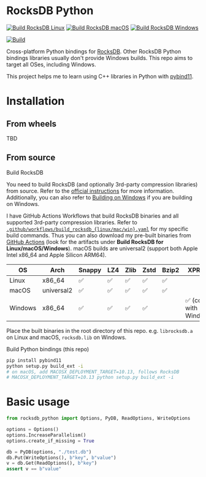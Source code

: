 # RocksDB Python

[![Build RocksDB Linux](https://github.com/gau-nernst/rocksdb-python/actions/workflows/build_rocksdb_linux.yaml/badge.svg)](https://github.com/gau-nernst/rocksdb-python/actions/workflows/build_rocksdb_linux.yaml)
[![Build RocksDB macOS](https://github.com/gau-nernst/rocksdb-python/actions/workflows/build_rocksdb_mac.yaml/badge.svg)](https://github.com/gau-nernst/rocksdb-python/actions/workflows/build_rocksdb_mac.yaml)
[![Build RocksDB Windows](https://github.com/gau-nernst/rocksdb-python/actions/workflows/build_rocksdb_win.yaml/badge.svg)](https://github.com/gau-nernst/rocksdb-python/actions/workflows/build_rocksdb_win.yaml)

[![Build](https://github.com/gau-nernst/rocksdb-python/actions/workflows/build.yaml/badge.svg)](https://github.com/gau-nernst/rocksdb-python/actions/workflows/build.yaml)

Cross-platform Python bindings for [RocksDB](https://github.com/facebook/rocksdb). Other RocksDB Python bindings libraries usually don't provide Windows builds. This repo aims to target all OSes, including Windows.

This project helps me to learn using C++ libraries in Python with [pybind11](https://github.com/pybind/pybind11).

# Installation

## From wheels

TBD

## From source

Build RocksDB

You need to build RocksDB (and optionally 3rd-party compression libraries) from source. Refer to the [official instructions](https://github.com/facebook/rocksdb/blob/main/INSTALL.md) for more information. Additionally, you can also refer to [Building on Windows](https://github.com/facebook/rocksdb/wiki/Building-on-Windows) if you are building on Windows.

I have GitHub Actions Workflows that build RocksDB binaries and all supported 3rd-party compression libraries. Refer to [`.github/workflows/build_rocksdb_{linux/mac/win}.yaml`](.github/workflows/) for my specific build commands. Thus you can also download my pre-built binaries from [GitHub Actions](https://github.com/gau-nernst/rocksdb-python/actions) (look for the artifacts under **Build RocksDB for Linux/macOS/Windows**). macOS builds are universal2 (support both Apple Intel x86_64 and Apple Silicon ARM64).

OS | Arch | Snappy | LZ4 | Zlib | Zstd | Bzip2 | XPRESS
---|--------------|--------|-----|------|------|-------|--------
Linux | x86_64 | ✅ | ✅ | ✅ | ✅ | ✅ | 
macOS | universal2 | ✅ | ✅ | ✅ | ✅ | ✅ | 
Windows | x86_64 | ✅ | ✅ | ✅ | ✅ | | ✅ (comes with Windows)

Place the built binaries in the root directory of this repo. e.g. `librocksdb.a` on Linux and macOS, `rocksdb.lib` on Windows.

Build Python bindings (this repo)

```bash
pip install pybind11
python setup.py build_ext -i
# on macOS, add MACOSX_DEPLOYMENT_TARGET=10.13, follows RocksDB
# MACOSX_DEPLOYMENT_TARGET=10.13 python setup.py build_ext -i
```

# Basic usage

```python
from rocksdb_python import Options, PyDB, ReadOptions, WriteOptions

options = Options()
options.IncreaseParallelism()
options.create_if_missing = True

db = PyDB(options, "./test.db")
db.Put(WriteOptions(), b"key", b"value")
v = db.Get(ReadOptions(), b"key")
assert v == b"value"
```
